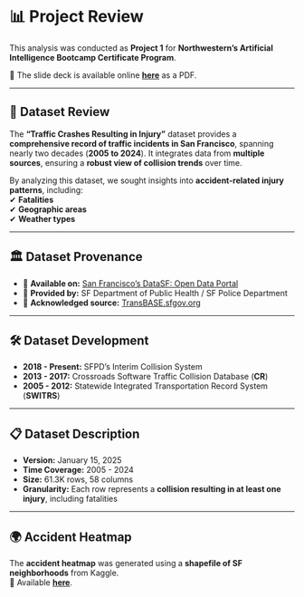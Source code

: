 # 📊 Project Review

This analysis was conducted as **Project 1** for **Northwestern’s Artificial Intelligence Bootcamp Certificate Program**.

📄 The slide deck is available online **[here](#)** as a PDF.

---

## 📂 Dataset Review

The **“Traffic Crashes Resulting in Injury”** dataset provides a **comprehensive record of traffic incidents in San Francisco**, spanning nearly two decades (**2005 to 2024**). It integrates data from **multiple sources**, ensuring a **robust view of collision trends** over time.  

By analyzing this dataset, we sought insights into **accident-related injury patterns**, including:  
✔ **Fatalities**  
✔ **Geographic areas**  
✔ **Weather types**  

---

## 🏛 Dataset Provenance  

- 📌 **Available on:** [San Francisco’s DataSF: Open Data Portal](https://data.sfgov.org/)  
- 🏥 **Provided by:** SF Department of Public Health / SF Police Department  
- 🔗 **Acknowledged source:** [TransBASE.sfgov.org](https://transbase.sfgov.org)  

---

## 🛠 Dataset Development  

- **2018 - Present:** SFPD’s Interim Collision System  
- **2013 - 2017:** Crossroads Software Traffic Collision Database (**CR**)  
- **2005 - 2012:** Statewide Integrated Transportation Record System (**SWITRS**)  

---

## 📋 Dataset Description  

- **Version:** January 15, 2025  
- **Time Coverage:** 2005 - 2024  
- **Size:** 61.3K rows, 58 columns  
- **Granularity:** Each row represents a **collision resulting in at least one injury**, including fatalities  

---

## 🌍 Accident Heatmap  

The **accident heatmap** was generated using a **shapefile of SF neighborhoods** from Kaggle.  
📍 Available **[here](#)**.  